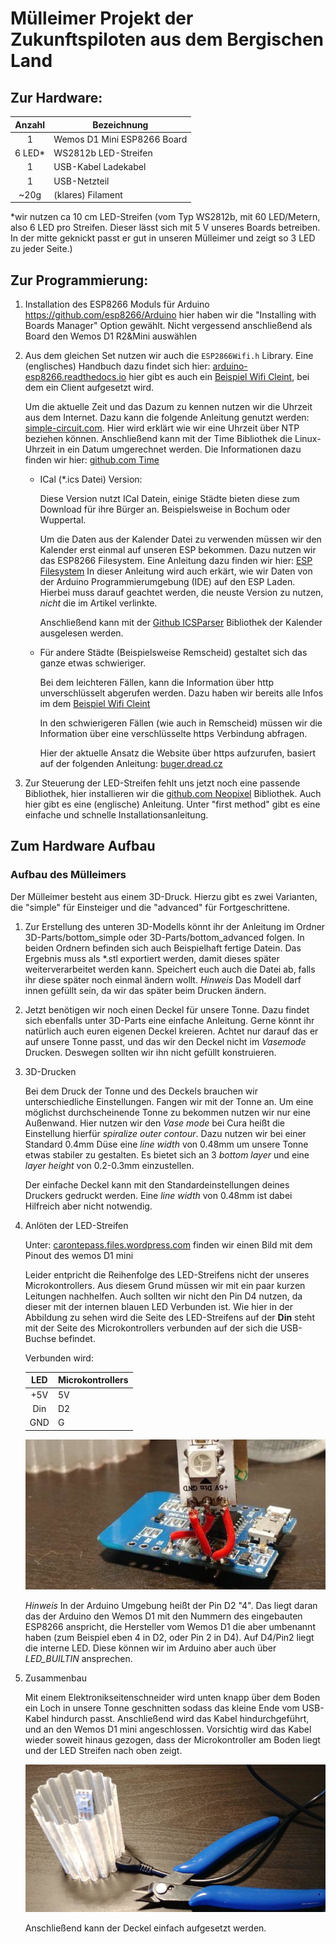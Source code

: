 # Mülleimer Projekt der Zukunftspiloten aus dem Bergischen Land

## Zur Hardware:

| Anzahl | Bezeichnung                  |
|:------:|-------------                 |
| 1      | Wemos D1 Mini ESP8266 Board  |
| 6 LED* | WS2812b LED-Streifen         |
| 1      | USB-Kabel Ladekabel          |
| 1      | USB-Netzteil                 |
| ~20g   | (klares) Filament            |

*wir nutzen ca 10 cm LED-Streifen (vom Typ WS2812b, mit 60 LED/Metern, also 6 LED pro Streifen. Dieser lässt sich mit 5 V unseres Boards betreiben. In der mitte geknickt passt er gut in unseren Mülleimer und zeigt so 3 LED zu jeder Seite.)


## Zur Programmierung:

1.   Installation des ESP8266 Moduls für Arduino https://github.com/esp8266/Arduino hier haben wir die "Installing with Boards Manager" Option gewählt. Nicht vergessend anschließend als Board den Wemos D1 R2&Mini auswählen

2.  Aus dem gleichen Set nutzen wir auch die ```ESP2866Wifi.h``` Library. Eine (englisches) Handbuch dazu findet sich hier:
[arduino-esp8266.readthedocs.io](https://arduino-esp8266.readthedocs.io/en/latest/esp8266wifi/readme.html)
hier gibt es auch ein [Beispiel Wifi Cleint](https://arduino-esp8266.readthedocs.io/en/latest/esp8266wifi/client-examples.html), bei dem ein Client aufgesetzt wird.

    Um die aktuelle Zeit und das Dazum zu kennen nutzen wir die Uhrzeit aus dem Internet. Dazu kann die folgende Anleitung genutzt werden: [simple-circuit.com](https://simple-circuit.com/esp8266-esp-01-internet-clock-wifi/). Hier wird erklärt wie wir eine Uhrzeit über NTP beziehen können. 
    Anschließend kann mit der Time Bibliothek die Linux-Uhrzeit in ein Datum umgerechnet werden. Die Informationen dazu finden wir hier: [github.com Time](https://github.com/PaulStoffregen/Time)

    * ICal (*.ics Datei) Version:

        Diese Version nutzt ICal Datein, einige Städte bieten diese zum Download für ihre Bürger an. Beispielsweise in Bochum oder Wuppertal.

        Um die Daten aus der Kalender Datei zu verwenden müssen wir den Kalender erst einmal auf unseren ESP bekommen. Dazu nutzen wir das ESP8266 Filesystem. Eine Anleitung dazu finden wir hier: [ESP Filesystem](http://arduino.esp8266.com/Arduino/versions/2.0.0/doc/filesystem.html) In dieser Anleitung wird auch erkärt, wie wir Daten von der Arduino Programmierumgebung (IDE) auf den ESP Laden.
        Hierbei muss darauf geachtet werden, die neuste Version zu nutzen, *nicht* die im Artikel verlinkte.

        Anschließend kann mit der [Github ICSParser](https://github.com/jdohm/ICSParser) Bibliothek der Kalender ausgelesen werden. 

    * Für andere Städte (Beispielsweise Remscheid) gestaltet sich das ganze etwas schwieriger. 
    
        Bei dem leichteren Fällen, kann die Information über http unverschlüsselt abgerufen werden. 
        Dazu haben wir bereits alle Infos im dem [Beispiel Wifi Cleint](https://arduino-esp8266.readthedocs.io/en/latest/esp8266wifi/client-examples.html)

        In den schwierigeren Fällen (wie auch in Remscheid) müssen wir die Information über eine verschlüsselte https Verbindung abfragen.

        Hier der aktuelle Ansatz die Website über https aufzurufen, basiert auf der folgenden Anleitung: [buger.dread.cz](https://buger.dread.cz/simple-esp8266-https-client-without-verification-of-certificate-fingerprint.html) 

3. Zur Steuerung der LED-Streifen fehlt uns jetzt noch eine passende Bibliothek, hier installieren wir die [github.com Neopixel](https://github.com/adafruit/Adafruit_NeoPixel) Bibliothek. Auch hier gibt es eine (englische) Anleitung. Unter "first method" gibt es eine einfache und schnelle Installationsanleitung.

## Zum Hardware Aufbau

### Aufbau des Mülleimers
Der Mülleimer besteht aus einem 3D-Druck.
Hierzu gibt es zwei Varianten, die "simple" für Einsteiger und die "advanced" für Fortgeschrittene. 

1. Zur Erstellung des unteren 3D-Modells könnt ihr der Anleitung im Ordner 3D-Parts/bottom_simple oder 3D-Parts/bottom_advanced folgen. In beiden Ordnern befinden sich auch Beispielhaft fertige Datein. Das Ergebnis muss als *.stl exportiert werden, damit dieses später weiterverarbeitet werden kann. Speichert euch auch die Datei ab, falls ihr diese später noch einmal ändern wollt. *Hinweis* Das Modell darf innen gefüllt sein, da wir das später beim Drucken ändern.

2. Jetzt benötigen wir noch einen Deckel für unsere Tonne. Dazu findet sich ebenfalls unter 3D-Parts eine einfache Anleitung. Gerne könnt ihr natürlich auch euren eigenen Deckel kreieren. Achtet nur darauf das er auf unsere Tonne passt, und das wir den Deckel nicht im *Vasemode* Drucken. Deswegen sollten wir ihn nicht gefüllt konstruieren.

3. 3D-Drucken

    Bei dem Druck der Tonne und des Deckels brauchen wir unterschiedliche Einstellungen. Fangen wir mit der Tonne an. 
    Um eine möglichst durchscheinende Tonne zu bekommen nutzen wir nur eine Außenwand. Hier nutzen wir den *Vase mode* bei Cura heißt die Einstellung hierfür *spiralize outer contour*. Dazu nutzen wir bei einer Standard 0.4mm Düse eine *line width* von 0.48mm um unsere Tonne etwas stabiler zu gestalten. Es bietet sich an 3 *bottom layer* und eine *layer height* von 0.2-0.3mm einzustellen.

    Der einfache Deckel kann mit den Standardeinstellungen deines Druckers gedruckt werden. Eine *line width* von 0.48mm ist dabei Hilfreich aber nicht notwendig.

4. Anlöten der LED-Streifen

    Unter: [carontepass.files.wordpress.com](https://carontepass.files.wordpress.com/2016/03/wemos-d1-mini.jpg?w=1200) finden wir einen Bild mit dem Pinout des wemos D1 mini 

    Leider entpricht die Reihenfolge des LED-Streifens nicht der unseres Microkontrollers. Aus diesem Grund müssen wir mit ein paar kurzen Leitungen nachhelfen. Auch sollten wir nicht den Pin D4 nutzen, da dieser mit der internen blauen LED Verbunden ist.
    Wie hier in der Abbildung zu sehen wird die Seite des LED-Streifens auf der **Din** steht mit der Seite des Microkontrollers verbunden auf der sich die USB-Buchse befindet.

    Verbunden wird: 

    | LED | Microkontrollers |
    |:------:|-------------  |
    | +5V | 5V |
    | Din | D2 |
    | GND | G  |

    ![Abbildung vom Lötvorgang](/assembly/soldering.jpg "Abbildung vom Lötvorgang")

    *Hinweis* In der Arduino Umgebung heißt der Pin D2 "4". Das liegt daran das der Arduino den Wemos D1 mit den Nummern des eingebauten ESP8266 anspricht, die Hersteller vom Wemos D1 die aber umbenannt haben (zum Beispiel eben 4 in D2, oder Pin 2 in D4). Auf D4/Pin2 liegt die interne LED. Diese können wir im Arduino aber auch über *LED_BUILTIN* ansprechen.

5. Zusammenbau

    Mit einem Elektronikseitenschneider wird unten knapp über dem Boden ein Loch in unsere Tonne geschnitten sodass das kleine Ende vom USB-Kabel hindurch passt.
    Anschließend wird das Kabel hindurchgeführt, und an den Wemos D1 mini angeschlossen. Vorsichtig wird das Kabel wieder soweit hinaus gezogen, dass der Microkontroller am Boden liegt und der LED Streifen nach oben zeigt.

    ![Abbildung von Mülleimer und Seitenschneider](/3D-Parts/bottom_advanced/cutting.jpg "Abbildung von Mülleimer und Seitenschneider")

    Anschließend kann der Deckel einfach aufgesetzt werden.